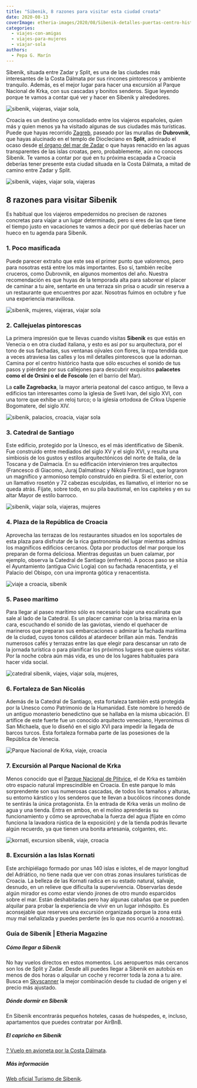 ```yaml
---
title: "Sibenik, 8 razones para visitar esta ciudad croata"
date: 2020-08-13
coverImage: etheria-images/2020/08/Sibenik-detalles-puertas-centro-historico.jpg
categories: 
  - viajes-con-amigas
  - viajes-para-mujeres
  - viajar-sola
authors: 
  - Pepa G. Marín
---
```


Sibenik, situada entre Zadar y Split, es una de las ciudades más interesantes de la Costa Dálmata por sus rincones pintorescos y ambiente tranquilo. Además, es el mejor lugar para hacer una excursión al Parque Nacional de Krka, con sus cascadas y bonitos senderos. Sigue leyendo porque te vamos a contar qué ver y hacer en Sibenik y alrededores.

![sibenik, viajeras, viajar sola,](etheria-images/2020/08/Sibenik-detalles-puertas-centro-historico-900x600.jpg "Detalles del casco antiguo de Sibenik. © Etheria Magazine")

Croacia es un destino ya consolidado entre los viajeros españoles, quien más y quien 
menos ya ha visitado algunas de sus ciudades más turísticas. Puede que hayas recorrido [Zagreb](http://etheriamagazine.com/2020/04/24/que-ver-hacer-en-2-3-dias-zagreb-croacia/), 
paseado por las murallas de **Dubrovnik**, que hayas alucinado en el templo de 
Diocleciano en **Split**, admirado el ocaso desde [el órgano del mar de 
Zadar](http://etheriamagazine.com/2019/06/21/48-horas-en-zadar-una-escapada-low-cost/) o 
que hayas renacido en las aguas transparentes de las islas croatas, pero, probablemente, 
aún no conoces Sibenik. Te vamos a contar por qué en tu próxima escapada a Croacia 
deberías tener presente esta ciudad situada en la Costa Dálmata, a mitad de camino entre 
Zadar y Split. 

![sibenik, viajes, viajar sola, viajeras](etheria-images/2020/08/Sibenik-calles-solitarias-900x600.jpg "Calles solitarias de Sibenik. © Etheria Magazine")

## 8 razones para visitar Sibenik

Es habitual que los viajeros empedernidos no precisen de razones concretas para viajar a 
un lugar determinado, pero si eres de las que tiene el tiempo justo en vacaciones te 
vamos a decir por qué deberías hacer un hueco en tu agenda para Sibenik. 

### 1\. Poco masificada

Puede parecer extraño que este sea el primer punto que valoremos, pero para nosotras 
está entre los más importantes. Eso sí, también recibe cruceros, como Dubrovnik, en 
algunos momentos del año. Nuestra recomendación es que huyas de la temporada alta para 
saborear el placer de caminar a tu aire, sentarte en una terraza sin prisa o acudir sin 
reserva a un restaurante que encuentres por azar. Nosotras fuimos en octubre y fue una 
experiencia maravillosa. 

![sibenik, mujeres, viajeras, viajar sola](etheria-images/2020/08/Sibenik-calles-centro-peatonal-900x600.jpg "Calle del centro histórico de Sibenik. © Etheria Magazine")

### 2\. Callejuelas pintorescas

La primera impresión que te llevas cuando visitas **Sibenik** es que estás en Venecia o 
en otra ciudad italiana, y esto es así por su arquitectura, por el tono de sus fachadas, 
sus ventanas ojivales con flores, la ropa tendida que a veces atraviesa las calles y los 
mil detalles pintorescos que la adornan. Camina por el centro histórico hasta que sólo 
escuches el sonido de tus pasos y piérdete por sus callejones para descubrir exquisitos 
**palacetes como el de Orsini o el de Foscolo** (en el barrio del Mar). 

La **calle Zagrebacka**, la mayor arteria peatonal del casco antiguo, te lleva a 
edificios tan interesantes como la iglesia de Sveti Ivan, del siglo XVI, con una torre 
que exhibe un reloj turco; o la iglesia ortodoxa de Crkva Uspenie Bogomatere, del siglo 
XIV. 

![sibenik, palacios, croacia, viajar sola](etheria-images/2020/08/Sibenik-ventanas-900x591.jpg "Bonitas ventanas de Sibenik. © Etheria Magazine")

### 3\. Catedral de Santiago

Este edificio, protegido por la Unesco, es el más identificativo de Sibenik. Fue 
construido entre mediados del siglo XV y el siglo XVI, y resulta una simbiosis de los 
gustos y estilos arquitectónicos del norte de Italia, de la Toscana y de Dalmacia. En su 
edificación intervinieron tres arquitectos (Francesco di Giacomo, Juraj Dalmatinac y 
Nikola Firentinac), que lograron un magnífico y armonioso templo construido en piedra. 
Si el exterior, con un llamativo rosetón y 72 cabezas esculpidas, es llamativo, el 
interior no se queda atrás. Fíjate, sobre todo, en su pila bautismal, en los capiteles y 
en su altar Mayor de estilo barroco. 

![sibenik, viajar sola, viajeras, mujeres](etheria-images/2020/08/Sibenik-catedral-santiago-roseton-900x600.jpg "Bello rosetón de la Catedral de Santiago. © Etheria Magazine")

### 4\. Plaza de la República de Croacia

Aprovecha las terrazas de los restaurantes situados en los soportales de esta plaza para 
disfrutar de la rica gastronomía del lugar mientras admiras los magníficos edificios 
cercanos. Opta por productos del mar porque los preparan de forma deliciosa. Mientras 
degustas un buen calamar, por ejemplo, observa la Catedral de Santiago (enfrente). A 
pocos paso se sitúa el Ayuntamiento (antigua Civic Logia) con su fachada renacentista, y 
el Palacio del Obispo, con una impronta gótica y renacentista. 

![viaje a croacia, sibenik](etheria-images/2020/08/Sibenik-plaza-republica-croacia-683x1024.jpg "Los niños juegan junto a la Catedral. © Etheria Magazine")

### 5\. Paseo marítimo

Para llegar al paseo marítimo sólo es necesario bajar una escalinata que sale al lado de 
la Catedral. Es un placer caminar con la brisa marina en la cara, escuchando el sonido 
de las gaviotas, viendo el quehacer de marineros que preparan sus embarcaciones o 
admirar la fachada marítima de la ciudad, cuyos tonos cálidos al atardecer brillan aún 
más. Tendrás numerosos cafés y terrazas entre las que elegir para descansar un rato de 
la jornada turística o para planificar los próximos lugares que quieres visitar. Por la 
noche cobra aún más vida, es uno de los lugares habituales para hacer vida social. 

![catedral sibenik, viajes, viajar sola, mujeres,](etheria-images/2020/08/Sibenik-escalinata-catedral-2-900x600.jpg "Escalinata de subida a la Catedral de Sibenik. © Etheria Magazine")

### 6\. Fortaleza de San Nicolás

Además de la Catedral de Santiago, esta fortaleza también está protegida por la Unesco 
como Patrimonio de la Humanidad. Este nombre lo heredó de un antiguo monasterio 
benedictino que se hallaba en la misma ubicación. El artífice de este fuerte fue un 
conocido arquitecto veneciano, Hyeronimus di San Michaela, que lo diseñó en el siglo XVI 
para impedir la llegada de barcos turcos. Esta fortaleza formaba parte de las posesiones 
de la República de Venecia. 

![Parque Nacional de Krka, viaje, croacia](etheria-images/2020/08/parque-krka-900x672.jpg "Parque Nacional de Krka. © Etheria Magazine")

### 7\. Excursión al Parque Nacional de Krka

Menos conocido que el [Parque Nacional de 
Plitvice](http://etheriamagazine.com/2018/10/05/10-razones-para-visitar-el-p-n-lagos-de-plitvice-croacia/), 
el de Krka es también otro espacio natural imprescindible en Croacia. En este parque lo 
más sorprendente son sus numerosas cascadas, de todos los tamaños y alturas, su entorno 
kárstico y los senderos que te llevan a bucólicos rincones donde te sentirás la única 
protagonista. En la entrada de Krka verás un molino de agua y una tienda. Entra en 
ambos, en el molino aprenderás su funcionamiento y cómo se aprovechaba la fuerza del 
agua (fíjate en cómo funciona la lavadora rústica de la exposición) y de la tienda 
podrás llevarte algún recuerdo, ya que tienen una bonita artesanía, colgantes, etc. 

![kornati, excursion sibenik, viaje, croacia](etheria-images/2020/08/islas-900x614.jpg "Archipiélago de las Kornati. © Etheria Magazine")

### 8\. Excursión a las Islas Kornati

Este archipiélago formado por unas 140 islas e islotes, el de mayor longitud del 
Adriático, no tiene nada que ver con otras zonas insulares turísticas de Croacia. La 
belleza de las Kornati radica en su estado natural, salvaje, desnudo, en un relieve que 
dificulta la supervivencia. Observarlas desde algún mirador es como estar viendo jirones 
de otro mundo esparcidos sobre el mar. Están deshabitadas pero hay algunas cabañas que 
se pueden alquilar para probar la experiencia de vivir en un lugar inhóspito. Es 
aconsejable que reserves una excursión organizada porque la zona está muy mal señalizada 
y puedes perderte (es lo que nos ocurrió a nosotras). 

### Guía de Sibenik | Etheria Magazine

##### Cómo llegar a Sibenik

No hay vuelos directos en estos momentos. Los aeropuertos más cercanos son los de Split 
y Zadar. Desde allí puedes llegar a Sibenik en autobús en menos de dos horas o alquilar 
un coche y recorrer toda la zona a tu aire. Busca en [Skyscanner](https://clk.tradedoubler.com/click?p=224466&a=3132464) 
la mejor combinación desde tu ciudad de origen y el precio más ajustado. 

##### Dónde dormir en Sibenik

En Sibenik encontrarás pequeños hoteles, casas de huéspedes, e, incluso, apartamentos 
que puedes contratar por AirBnB. 

##### El capricho en Sibenik

[? Vuelo en avioneta por la Costa 
Dálmata](https://www.civitatis.com/es/sinj/paseo-avioneta-costa-dalmata/?aid=10211). 

##### Más información

[Web oficial Turismo de 
Sibenik](https://croatia.hr/es-ES/Destinos/Regiones/Region/Dalmacia-Sibenik).
